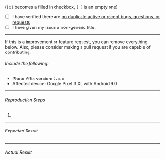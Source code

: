 (`[x]` becomes a filled in checkbox, `[ ]` is an empty one)

- [ ] I have verified there are [no duplicate active or recent bugs, questions, or requests](https://github.com/afollestad/photo-affix/issues?q=is%3Aissue+is%3Aclosed)
- [ ] I have given my issue a non-generic title.

---

If this is a improvement or feature request, you can remove everything below. 
Also, please consider making a pull request if you are capable of contributing.

###### Include the following:

 - Photo Affix version: `0.x.x`
 - Affected device: Google Pixel 3 XL with Android 9.0
 
---
 
###### Reproduction Steps

1.

---

###### Expected Result

---

###### Actual Result
